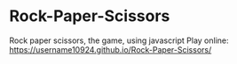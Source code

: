 # Rock-Paper-Scissors
Rock paper scissors, the game, using javascript
Play online: https://username10924.github.io/Rock-Paper-Scissors/
